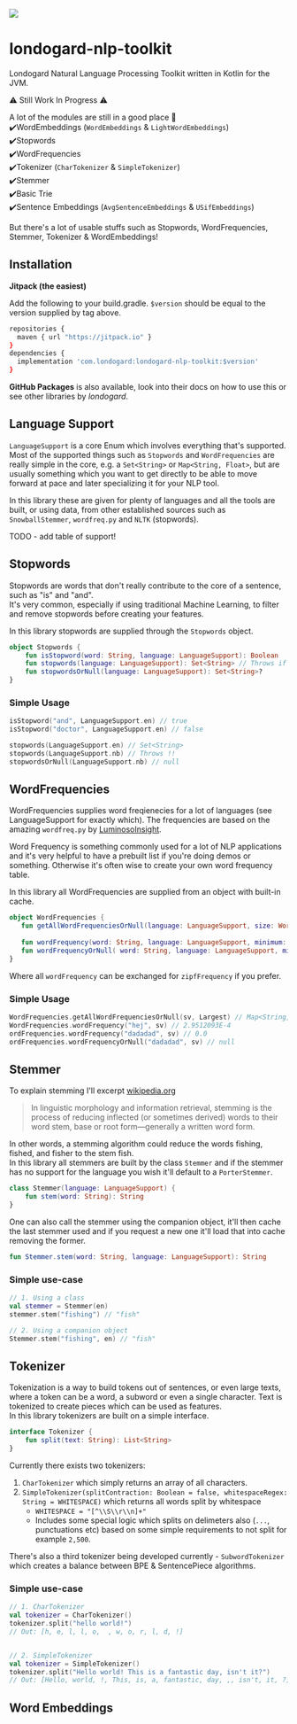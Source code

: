 [![](https://jitpack.io/v/com.londogard/londogard-nlp-toolkit.svg)](https://jitpack.io/#com.londogard/londogard-nlp-toolkit)

# londogard-nlp-toolkit
Londogard Natural Language Processing Toolkit written in Kotlin for the JVM.

:warning: Still Work In Progress :warning:  

A lot of the modules are still in a good place 🥳  
✔️WordEmbeddings (`WordEmbeddings` & `LightWordEmbeddings`)  
✔️Stopwords  
✔️WordFrequencies    
✔️Tokenizer (`CharTokenizer` & `SimpleTokenizer`)  
✔️Stemmer  
✔️Basic Trie  
✔️Sentence Embeddings (`AvgSentenceEmbeddings` & `USifEmbeddings`)

But there's a lot of usable stuffs such as Stopwords, WordFrequencies, Stemmer, Tokenizer & WordEmbeddings!

## Installation
**Jitpack (the easiest)**

Add the following to your build.gradle. `$version` should be equal to the version supplied by tag above.
```bash
repositories {
  maven { url "https://jitpack.io" }
}
dependencies {
  implementation 'com.londogard:londogard-nlp-toolkit:$version'
}
```

**GitHub Packages** is also available, look into their docs on how to use this or see other libraries by _londogard_.

## Language Support
`LanguageSupport` is a core Enum which involves everything that's supported.  
Most of the supported things such as `Stopwords` and `WordFrequencies` are 
really simple in the core, e.g. a `Set<String>` or `Map<String, Float>`, but 
are usually something which you want to get directly to be able to move forward 
at pace and later specializing it for your NLP tool.  

In this library these are given for plenty of languages and all the tools are built, 
or using data, from other established sources such as `SnowballStemmer`, `wordfreq.py` and `NLTK` (stopwords).

TODO - add table of support!


## Stopwords
Stopwords are words that don't really contribute to the core of a sentence, such as "is" and "and".  
It's very common, especially if using traditional Machine Learning, to filter and remove stopwords before creating your features.

In this library stopwords are supplied through the `Stopwords` object.
```kotlin
object Stopwords {
    fun isStopword(word: String, language: LanguageSupport): Boolean
    fun stopwords(language: LanguageSupport): Set<String> // Throws if language does not support stopwords
    fun stopwordsOrNull(language: LanguageSupport): Set<String>?
}
```

### Simple Usage
```kotlin
isStopword("and", LanguageSupport.en) // true
isStopword("doctor", LanguageSupport.en) // false

stopwords(LanguageSupport.en) // Set<String>
stopwords(LanguageSupport.nb) // Throws !!
stopwordsOrNull(LanguageSupport.nb) // null
```

## WordFrequencies
WordFrequencies supplies word freqienecies for a lot of languages (see LanguageSupport for exactly which). 
The frequencies are based on the amazing `wordfreq.py` by [LuminosoInsight](https://github.com/LuminosoInsight/wordfreq/).

Word Frequency is something commonly used for a lot of NLP applications and it's very helpful to have a prebuilt list if you're doing demos or something. Otherwise it's often wise to create your own word frequency table.

In this library all WordFrequencies are supplied from an object with built-in cache.

```kotlin
object WordFrequencies {
   fun getAllWordFrequenciesOrNull(language: LanguageSupport, size: WordFrequencySize = WordFrequencySize.Largest): Map<String, Float>?
   
   fun wordFrequency(word: String, language: LanguageSupport, minimum: Float = 0f, size: WordFrequencySize): Float // Throws if language does not support wordfreq
   fun wordFrequencyOrNull( word: String, language: LanguageSupport, minimum: Float = 0f, size: WordFrequencySize): Float?
}
```

Where all `wordFrequency` can be exchanged for `zipfFrequency` if you prefer.

### Simple Usage
```kotlin
WordFrequencies.getAllWordFrequenciesOrNull(sv, Largest) // Map<String, Float>
WordFrequencies.wordFrequency("hej", sv) // 2.9512093E-4
ordFrequencies.wordFrequency("dadadad", sv) // 0.0
ordFrequencies.wordFrequencyOrNull("dadadad", sv) // null
```

## Stemmer
To explain stemming I'll excerpt [wikipedia.org](https://en.wikipedia.org/wiki/Stemming)
> In linguistic morphology and information retrieval, stemming is the process of reducing inflected (or sometimes derived) words to their word stem, base or root form—generally a written word form.

In other words, a stemming algorithm could reduce the words fishing, fished, and fisher to the stem fish.  
In this library all stemmers are built by the class `Stemmer` and if the stemmer has no support for the language you wish it'll default to a `PorterStemmer`.

```kotlin
class Stemmer(language: LanguageSupport) {
    fun stem(word: String): String
}
```

One can also call the stemmer using the companion object, it'll then cache the last stemmer used and if you request a new one it'll load that into cache removing the former.

```kotlin
fun Stemmer.stem(word: String, language: LanguageSupport): String
```

### Simple use-case

```kotlin
// 1. Using a class
val stemmer = Stemmer(en)
stemmer.stem("fishing") // "fish"

// 2. Using a companion object
Stemmer.stem("fishing", en) // "fish"
```

## Tokenizer
Tokenization is a way to build tokens out of sentences, or even large texts, where a token can be a word, a subword or even a single character. Text is tokenized to create pieces which can be used as features.  
In this library tokenizers are built on a simple interface.
```kotlin
interface Tokenizer {
    fun split(text: String): List<String>
}
```
Currently there exists two tokenizers:
1. `CharTokenizer` which simply returns an array of all characters.
2. `SimpleTokenizer(splitContraction: Boolean = false, whitespaceRegex: String = WHITESPACE)` which returns all words split by whitespace
    - `WHITESPACE = "[^\\S\\r\\n]+"`
    - Includes some special logic which splits on delimeters also (`...`, punctuations etc) based on some simple requirements to not split for example `2,500`.

There's also a third tokenizer being developed currently - `SubwordTokenizer` which creates a balance between BPE & SentencePiece algorithms.

### Simple use-case

```kotlin
// 1. CharTokenizer
val tokenizer = CharTokenizer()
tokenizer.split("hello world!")
// Out: [h, e, l, l, o,  , w, o, r, l, d, !]


// 2. SimpleTokenizer
val tokenizer = SimpleTokenizer()
tokenizer.split("Hello world! This is a fantastic day, isn't it?")
// Out: [Hello, world, !, This, is, a, fantastic, day, ,, isn't, it, ?]
```

## Word Embeddings

